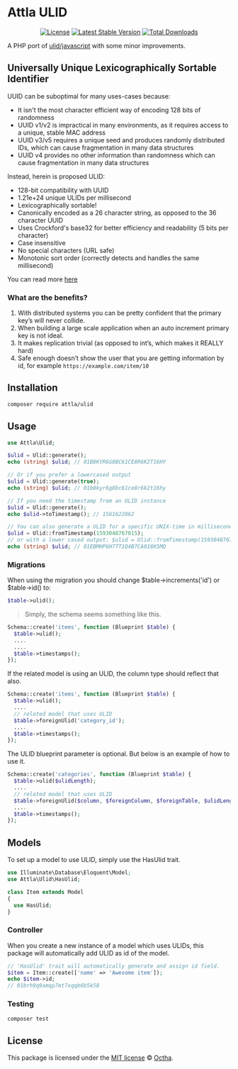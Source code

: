 # Attla ULID

<p align="center">
<a href="LICENSE"><img src="https://img.shields.io/badge/license-MIT-lightgrey.svg" alt="License"></a>
<a href="https://packagist.org/packages/attla/ulid"><img src="https://img.shields.io/packagist/v/attla/ulid" alt="Latest Stable Version"></a>
<a href="https://packagist.org/packages/attla/ulid"><img src="https://img.shields.io/packagist/dt/attla/ulid" alt="Total Downloads"></a>
</p>

A PHP port of [ulid/javascript](https://github.com/ulid/javascript) with some minor improvements.

## Universally Unique Lexicographically Sortable Identifier

UUID can be suboptimal for many uses-cases because:

- It isn't the most character efficient way of encoding 128 bits of randomness
- UUID v1/v2 is impractical in many environments, as it requires access to a unique, stable MAC address
- UUID v3/v5 requires a unique seed and produces randomly distributed IDs, which can cause fragmentation in many data structures
- UUID v4 provides no other information than randomness which can cause fragmentation in many data structures

Instead, herein is proposed ULID:

- 128-bit compatibility with UUID
- 1.21e+24 unique ULIDs per millisecond
- Lexicographically sortable!
- Canonically encoded as a 26 character string, as opposed to the 36 character UUID
- Uses Crockford's base32 for better efficiency and readability (5 bits per character)
- Case insensitive
- No special characters (URL safe)
- Monotonic sort order (correctly detects and handles the same millisecond)

You can read more [here](https://github.com/ulid/javascript)

### What are the benefits?

1. With distributed systems you can be pretty confident that the primary key’s will never collide.
2. When building a large scale application when an auto increment primary key is not ideal.
3. It makes replication trivial (as opposed to int’s, which makes it REALLY hard)
4. Safe enough doesn’t show the user that you are getting information by id, for example `https://example.com/item/10`

## Installation

```bash
composer require attla/ulid
```

## Usage

```php
use Attla\Ulid;

$ulid = Ulid::generate();
echo (string) $ulid; // 01B8KYR6G8BC61CE8R6K2T16HY

// Or if you prefer a lowercased output
$ulid = Ulid::generate(true);
echo (string) $ulid; // 01b8kyr6g8bc61ce8r6k2t16hy

// If you need the timestamp from an ULID instance
$ulid = Ulid::generate();
echo $ulid->toTimestamp(); // 1561622862

// You can also generate a ULID for a specific UNIX-time in milliseconds
$ulid = Ulid::fromTimestamp(1593048767015);
// or with a lower cased output: $ulid = Ulid::fromTimestamp(1593048767015, true);
echo (string) $ulid; // 01EBMHP6H7TT1Q4B7CA018K5MQ
```

### Migrations

When using the migration you should change $table->increments('id') or $table->id() to:

```php
$table->ulid();
```

> Simply, the schema seems something like this.

```php
Schema::create('items', function (Blueprint $table) {
  $table->ulid();
  ....
  ....
  $table->timestamps();
});
```

If the related model is using an ULID, the column type should reflect that also.

``` php
Schema::create('items', function (Blueprint $table) {
  $table->ulid();
  ....
  // related model that uses ULID
  $table->foreignUlid('category_id');
  ....
  $table->timestamps();
});
```

The ULID blueprint parameter is optional. But below is an example of how to use it.

```php
Schema::create('categories', function (Blueprint $table) {
  $table->ulid($ulidLength);
  ....
  // related model that uses ULID
  $table->foreignUlid($column, $foreignColumn, $foreignTable, $ulidLength);
  ....
  $table->timestamps();
});
```

## Models

To set up a model to use ULID, simply use the HasUlid trait.

```php
use Illuminate\Database\Eloquent\Model;
use Attla\Ulid\HasUlid;

class Item extends Model
{
  use HasUlid;
}
```

### Controller

When you create a new instance of a model which uses ULIDs, this package will automatically add ULID as id of the model.

```php
// 'HasUlid' trait will automatically generate and assign id field.
$item = Item::create(['name' => 'Awesome item']);
echo $item->id;
// 01brh9q9amqp7mt7xqqb6b5k58
```

### Testing

``` bash
composer test
```

## License

This package is licensed under the [MIT license](LICENSE) © [Octha](https://octha.com).

